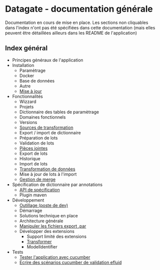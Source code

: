 # Datagate - documentation générale

Documentation en cours de mise en place. Les sections non cliquables dans l'index n'ont pas été spécifiées dans cette documentation (mais elles peuvent être détaillées ailleurs dans les README de l'application)

## Index général

* Principes généraux de l'application
* Installation
  * Paramètrage
  * Docker
  * Base de données
  * Autre
  * [Mise à jour](updates.md)
* Fonctionnalités
  * Wizzard
  * Projets
  * Dictionnaire des tables de paramètrage
  * Domaines fonctionnels
  * Versions
  * [Sources de transformation](transformer-source.md)
  * Export / import de dictionnaire
  * Préparation de lots
  * Validation de lots
  * [Pièces jointes](attachments.md)
  * Export de lots
  * Historique
  * Import de lots
  * [Transformation de données](transformer-apply.md)
  * Mise à jour de lots à l'import
  * [Gestion de merge](case-based-merge.md)
* Spécification de dictionnaire par annotations 
  * [API de spécification](spec-api.md)
  * Plugin maven
* Développement
  * [Outillage (poste de dev)](dev-tools.md)
  * Démarrage
  * Solutions technique en place
  * Architecture générale
  * [Manipuler les fichiers export .par](read-export.md)
  * Développer des extensions
    * Support limité des extensions
    * [Transformer](transformer-develop.md)
    * ModelIdentifier
* Tests
  * [Tester l'application avec cucumber](cucumber-testing.md)
  * [Ecrire des scénarios cucumber de validation efluid](cucumber-efluid-testing.md)
